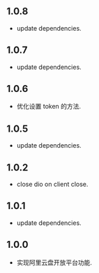 ## 1.0.8

- update dependencies.

## 1.0.7

- update dependencies.

## 1.0.6

- 优化设置 token 的方法.

## 1.0.5

- update dependencies.

## 1.0.2

- close dio on client close.

## 1.0.1

- update dependencies.

## 1.0.0

- 实现阿里云盘开放平台功能.
